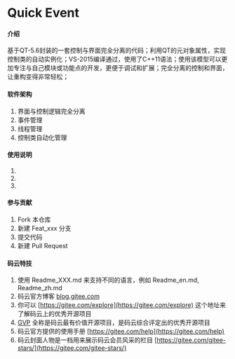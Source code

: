# Quick Event

#### 介绍
基于QT-5.6封装的一套控制与界面完全分离的代码；利用QT的元对象属性，实现控制类的自动实例化；VS-2015编译通过，使用了C++11语法；使用该模型可以更加专注与自己模块或功能点的开发，更便于调试和扩展；完全分离的控制和界面，让重构变得非常轻松；

#### 软件架构
1.  界面与控制逻辑完全分离
2.  事件管理
3.  线程管理
4.  控制类自动化管理


#### 使用说明

1.  
2.  
3.  

#### 参与贡献

1.  Fork 本仓库
2.  新建 Feat_xxx 分支
3.  提交代码
4.  新建 Pull Request


#### 码云特技

1.  使用 Readme\_XXX.md 来支持不同的语言，例如 Readme\_en.md, Readme\_zh.md
2.  码云官方博客 [blog.gitee.com](https://blog.gitee.com)
3.  你可以 [https://gitee.com/explore](https://gitee.com/explore) 这个地址来了解码云上的优秀开源项目
4.  [GVP](https://gitee.com/gvp) 全称是码云最有价值开源项目，是码云综合评定出的优秀开源项目
5.  码云官方提供的使用手册 [https://gitee.com/help](https://gitee.com/help)
6.  码云封面人物是一档用来展示码云会员风采的栏目 [https://gitee.com/gitee-stars/](https://gitee.com/gitee-stars/)
